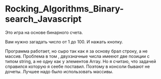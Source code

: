 # Rocking_Algorithms_Binary-search_Javascript
Это игра на основе бинарного счета.

Вам нужно загадать число от 1 до 100. И нажать кнопку.

Программа работает, но сыро так как я за основу брал строку, а не массив. Проблема в том , двухзначные числа имееют две позиции с типом string, а не одну как у элементов Array. Но я считаю, что задачей справился которую я сеебе поставил. Поэтому в консоли бывают не дочеты. Лучшее надо было использовать массивы.

